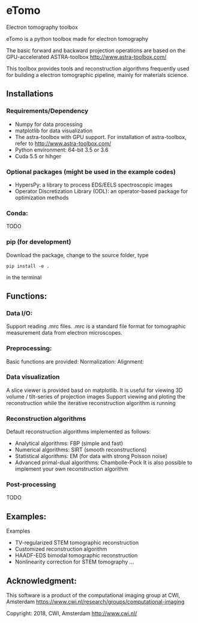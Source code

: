 # eTomo

Electron tomography toolbox  

eTomo is a python toolbox made for electron tomography 

The basic forward and backward projection operations are based on the GPU-accelerated ASTRA-toolbox
http://www.astra-toolbox.com/

This toolbox provides tools and reconstruction algorithms frequently used for building a electron tomographic pipeline, mainly for materials science. 

## Installations

### Requirements/Dependency

* Numpy for data processing
* matplotlib for data visualization
* The astra-toolbox with GPU support. For installation of astra-toolbox, refer to http://www.astra-toolbox.com/
* Python environment: 64-bit 3.5 or 3.6
* Cuda 5.5 or hihger
### Optional packages (might be used in the example codes)

* HypersPy: a library to process EDS/EELS spectroscopic images
* Operator Discretization Library (ODL): an operator-based package for optimization methods

### Conda:

TODO

### pip (for development)

Download the package, change to the source folder, type
```
pip install -e .
```
in the terminal

## Functions:

### Data I/O:

Support reading .mrc files. .mrc is a standard file format for tomographic measurement data from electron microscopes.

### Preprocessing:

Basic functions are provided:
Normalization:
Alignment:

### Data visualization

A slice viewer is provided basd on matplotlib. It is useful for viewing 3D volume / tilt-series of projection images
Support viewing and ploting the reconstruction while the iterative reconstruction algorithm is running

### Reconstruction algorithms

Default reconstruction algorithms implemented as follows:
* Analytical algorithms: FBP (simple and fast)
* Numerical algorithms: SIRT (smooth reconstructions)
* Statistical algorithms: EM (for data with strong Poisson noise)
* Advanced primal-dual algorithms: Chambolle-Pock 
It is also possible to implement your own reconstruction algorithm

### Post-processing

TODO

## Examples:

Examples 
* TV-regularized STEM tomographic reconstruction 
* Customized reconstruction algorithm
* HAADF-EDS bimodal tomographic reconstruction
* Nonlinearity correction for STEM tomography
...

## Acknowledgment:

This software is a product of the computational imaging group at CWI, Amsterdam https://www.cwi.nl/research/groups/computational-imaging

Copyright: 2018, CWI, Amsterdam http://www.cwi.nl/


